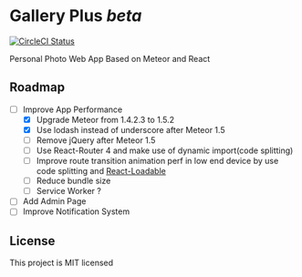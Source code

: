 # Gallery Plus *beta*

[![CircleCI Status](https://circleci.com/gh/ShinyLeee/meteor-album-app.svg?style=shield&circle-token=:circle-token)](https://circleci.com/gh/ShinyLeee/meteor-album-app)

Personal Photo Web App Based on Meteor and React

## Roadmap

- [ ] Improve App Performance
  - [x] Upgrade Meteor from 1.4.2.3 to 1.5.2
  - [x] Use lodash instead of underscore after Meteor 1.5
  - [ ] Remove jQuery after Meteor 1.5
  - [ ] Use React-Router 4 and make use of dynamic import(code splitting)
  - [ ] Improve route transition animation perf in low end device by use code splitting and [React-Loadable](https://github.com/thejameskyle/react-loadable)
  - [ ] Reduce bundle size
  - [ ] Service Worker ?
- [ ] Add Admin Page
- [ ] Improve Notification System 

## License

This project is MIT licensed
